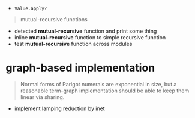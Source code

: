- `Value.apply?`

> mutual-recursive functions

- detected **mutual-recursive** function and print some thing
- inline **mutual-recursive** function to simple recursive function
- test **mutual-recursive** function across modules

# graph-based implementation

> Normal forms of Parigot numerals are exponential in size,
> but a reasonable term-graph implementation
> should be able to keep them linear via sharing.

- implement lamping reduction by inet
